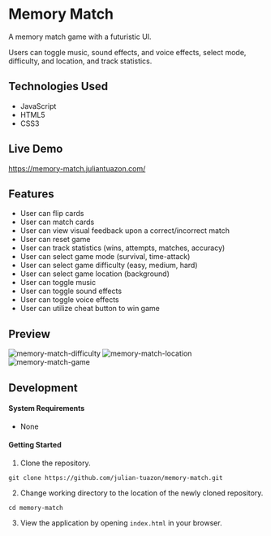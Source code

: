 # Memory Match

A memory match game with a futuristic UI. 

Users can toggle music, sound effects, and voice effects, select mode, difficulty, and location, and track statistics.   

## Technologies Used
- JavaScript
- HTML5
- CSS3

## Live Demo
https://memory-match.juliantuazon.com/

## Features
- User can flip cards
- User can match cards
- User can view visual feedback upon a correct/incorrect match
- User can reset game
- User can track statistics (wins, attempts, matches, accuracy)
- User can select game mode (survival, time-attack)
- User can select game difficulty (easy, medium, hard)
- User can select game location (background)
- User can toggle music
- User can toggle sound effects
- User can toggle voice effects
- User can utilize cheat button to win game

## Preview
![memory-match-difficulty](https://user-images.githubusercontent.com/57813827/78608602-124ef700-7816-11ea-904f-4480fa10bfd1.png)
![memory-match-location](https://user-images.githubusercontent.com/57813827/78783508-96a99300-7958-11ea-9366-caf293ab4b0f.png)
![memory-match-game](https://user-images.githubusercontent.com/57813827/78783465-8691b380-7958-11ea-80ae-e1cadbbe22e4.png)

## Development

#### System Requirements
- None

#### Getting Started
1. Clone the repository.
  ```shell
  git clone https://github.com/julian-tuazon/memory-match.git
  ```
2. Change working directory to the location of the newly cloned repository.
  ```shell
  cd memory-match
  ```
3. View the application by opening ```index.html``` in your browser.

